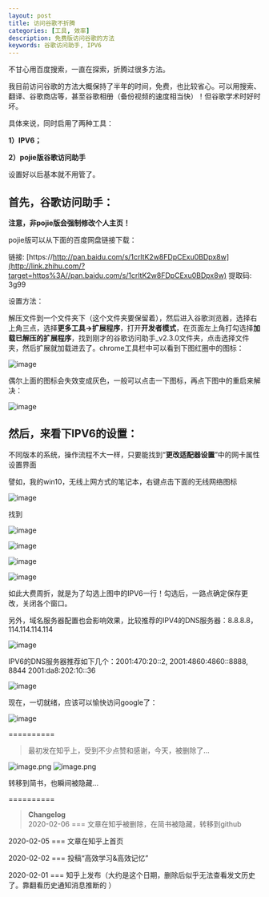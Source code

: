 ```yaml
---
layout: post
title: 访问谷歌不折腾
categories: [工具, 效率]
description: 免费版访问谷歌的方法
keywords: 谷歌访问助手, IPV6
---
```



不甘心用百度搜索，一直在探索，折腾过很多方法。

我目前访问谷歌的方法大概保持了半年的时间，免费，也比较省心。可以用搜索、翻译、谷歌商店等，甚至谷歌相册（备份视频的速度相当快）！但谷歌学术时好时坏。

具体来说，同时启用了两种工具：

**1）IPV6；**

**2）pojie版谷歌访问助手**

设置好以后基本就不用管了。

## **首先，谷歌访问助手：**

**注意，非pojie版会强制修改个人主页！**

pojie版可以从下面的百度网盘链接下载：

链接: [https://http://pan.baidu.com/s/1crltK2w8FDpCExu0BDpx8w](http://link.zhihu.com/?target=https%3A//pan.baidu.com/s/1crltK2w8FDpCExu0BDpx8w) 提取码: 3g99

设置方法：

解压文件到一个文件夹下（这个文件夹要保留着），然后进入谷歌浏览器，选择右上角三点，选择**更多工具->扩展程序**，打开**开发者模式**，在页面左上角打勾选择**加载已解压的扩展程序**，找到刚才的谷歌访问助手_v2.3.0文件夹，点击选择文件夹，然后扩展就加载进去了。chrome工具栏中可以看到下图红圈中的图标：

![image](https://upload-images.jianshu.io/upload_images/64879-44c8466924a92555.png?imageMogr2/auto-orient/strip%7CimageView2/2/w/1240)

偶尔上面的图标会失效变成灰色，一般可以点击一下图标，再点下图中的重启来解决：

![image](https://upload-images.jianshu.io/upload_images/64879-726a9de5069031fa.jpg?imageMogr2/auto-orient/strip%7CimageView2/2/w/1240)

## 然后，来看下**IPV6的设置**：

不同版本的系统，操作流程不大一样，只要能找到“**更改适配器设置**”中的网卡属性设置界面

譬如，我的win10，无线上网方式的笔记本，右键点击下面的无线网络图标

![image](https://upload-images.jianshu.io/upload_images/64879-6d16eec7a54528b3.jpg?imageMogr2/auto-orient/strip%7CimageView2/2/w/1240)

找到

![image](https://upload-images.jianshu.io/upload_images/64879-39eee1f41640c664.png?imageMogr2/auto-orient/strip%7CimageView2/2/w/1240)

![image](https://upload-images.jianshu.io/upload_images/64879-00bf3d19f5805bf3.jpg?imageMogr2/auto-orient/strip%7CimageView2/2/w/1240)

![image](https://upload-images.jianshu.io/upload_images/64879-349664948511b574.jpg?imageMogr2/auto-orient/strip%7CimageView2/2/w/1240)

![image](https://upload-images.jianshu.io/upload_images/64879-e7d4cb76a73d39ce.jpg?imageMogr2/auto-orient/strip%7CimageView2/2/w/1240)

如此大费周折，就是为了勾选上图中的IPV6一行！勾选后，一路点确定保存更改，关闭各个窗口。

另外，域名服务器配置也会影响效果，比较推荐的IPV4的DNS服务器：8.8.8.8，114.114.114.114

![image](https://upload-images.jianshu.io/upload_images/64879-3cc21425c31742c0.jpg?imageMogr2/auto-orient/strip%7CimageView2/2/w/1240)

IPV6的DNS服务器推荐如下几个：2001:470:20::2, 2001:4860:4860::8888, 8844 2001:da8:202:10::36

![image](https://upload-images.jianshu.io/upload_images/64879-a9fc4a615896f686.jpg?imageMogr2/auto-orient/strip%7CimageView2/2/w/1240)

现在，一切就绪，应该可以愉快访问google了：

![image](https://upload-images.jianshu.io/upload_images/64879-d5bdcc3b15dd732b.jpg?imageMogr2/auto-orient/strip%7CimageView2/2/w/1240)


==========

>最初发在知乎上，受到不少点赞和感谢，今天，被删除了...

![image.png](https://upload-images.jianshu.io/upload_images/64879-c24bc3c2c2c41c21.png?imageMogr2/auto-orient/strip%7CimageView2/2/w/1240)
![image.png](https://upload-images.jianshu.io/upload_images/64879-e98f763c90686889.png?imageMogr2/auto-orient/strip%7CimageView2/2/w/1240)

转移到简书，也瞬间被隐藏...

==========

>**Changelog**  
2020-02-06 === 文章在知乎被删除，在简书被隐藏，转移到github

2020-02-05 === 文章在知乎上首页

2020-02-02 === 投稿“高效学习&高效记忆”

2020-02-01 === 知乎上发布（大约是这个日期，删除后似乎无法查看发文历史了。靠翻看历史通知消息推断的 ）

